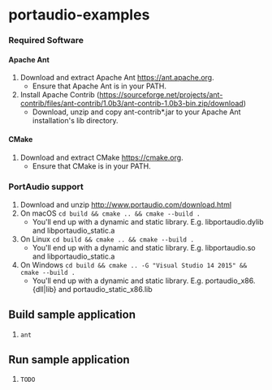 # portaudio-examples

### Required Software ###

#### Apache Ant ####

1. Download and extract Apache Ant https://ant.apache.org.
    * Ensure that Apache Ant is in your PATH.
3. Install Apache Contrib (https://sourceforge.net/projects/ant-contrib/files/ant-contrib/1.0b3/ant-contrib-1.0b3-bin.zip/download)
    * Download, unzip and copy ant-contrib*.jar to your Apache Ant installation's lib directory.

#### CMake ####

1. Download and extract CMake https://cmake.org.
    * Ensure that CMake is in your PATH.

### PortAudio support

1. Download and unzip http://www.portaudio.com/download.html
2. On macOS `cd build && cmake .. && cmake --build .`
    * You'll end up with a dynamic and static library. E.g. libportaudio.dylib and libportaudio_static.a
3. On Linux `cd build && cmake .. && cmake --build .`
    * You'll end up with a dynamic and static library. E.g. libportaudio.so and libportaudio_static.a
4. On Windows `cd build && cmake .. -G "Visual Studio 14 2015" && cmake --build .`
    * You'll end up with a dynamic and static library. E.g. portaudio_x86.{dll|lib} and portaudio_static_x86.lib

## Build sample application

1. `ant`

## Run sample application

1. `TODO`
